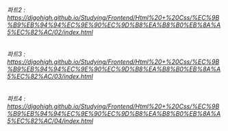 ###### 파트2 : https://djgohigh.github.io/Studying/Frontend/Html%20+%20Css/%EC%9B%B9%EB%94%94%EC%9E%90%EC%9D%B8%EA%B8%B0%EB%8A%A5%EC%82%AC/02/index.html
###### 파트3 : https://djgohigh.github.io/Studying/Frontend/Html%20+%20Css/%EC%9B%B9%EB%94%94%EC%9E%90%EC%9D%B8%EA%B8%B0%EB%8A%A5%EC%82%AC/03/index.html
###### 파트4 : https://djgohigh.github.io/Studying/Frontend/Html%20+%20Css/%EC%9B%B9%EB%94%94%EC%9E%90%EC%9D%B8%EA%B8%B0%EB%8A%A5%EC%82%AC/04/index.html